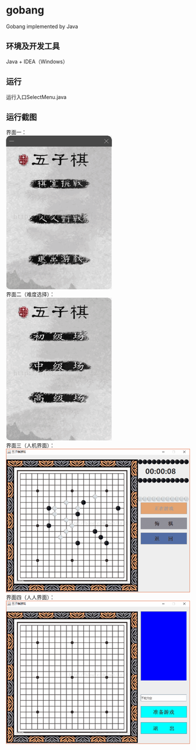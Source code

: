 # gobang
Gobang implemented by Java

## 环境及开发工具
Java + IDEA（Windows）

## 运行
运行入口SelectMenu.java

## 运行截图
界面一：  
![alt](https://github.com/BlossomingL/gobang/blob/master/readmeImages/1.png)  
界面二（难度选择）：    
![alt](https://github.com/BlossomingL/gobang/blob/master/readmeImages/2.png)  
界面三（人机界面）：    
![alt](https://github.com/BlossomingL/gobang/blob/master/readmeImages/3.png)  
界面四（人人界面）：    
![alt](https://github.com/BlossomingL/gobang/blob/master/readmeImages/4.png)  
